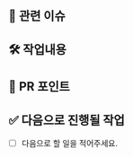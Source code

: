 
## 📮 관련 이슈
<!-- 해당 PR과 관련된 이슈를 링크해주세요. -->

## 🛠️ 작업내용
<!-- 작업 내용과 이미지를 첨부해주세요. -->

## 🧐 PR 포인트
<!-- 같이 고민하고 싶은 부분들을 작성해주세요. -->
<!-- 꼭 리뷰해주셔야 하는 분을 태그해주세요. -->

## ✅ 다음으로 진행될 작업
 - [ ] 다음으로 할 일을 적어주세요.

